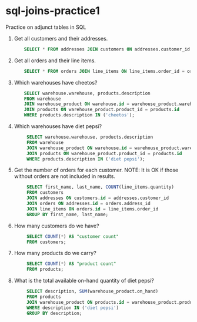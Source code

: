# sql-joins-practice1
Practice on adjunct tables in SQL

1. Get all customers and their addresses.
 ```sql 
        SELECT * FROM addresses JOIN customers ON addresses.customer_id = customers.id
 ```

2. Get all orders and their line items.
 ```sql 
        SELECT * FROM orders JOIN line_items ON line_items.order_id = orders.id
```

3. Which warehouses have cheetos?
 ```sql
        SELECT warehouse.warehouse, products.description
        FROM warehouse
        JOIN warehouse_product ON warehouse.id = warehouse_product.warehouse_id
        JOIN products ON warehouse_product.product_id = products.id
        WHERE products.description IN ('cheetos');
```

4. Which warehouses have diet pepsi?
```sql
        SELECT warehouse.warehouse, products.description
        FROM warehouse
        JOIN warehouse_product ON warehouse.id = warehouse_product.warehouse_id
        JOIN products ON warehouse_product.product_id = products.id
        WHERE products.description IN ('diet pepsi');
```

5. Get the number of orders for each customer. NOTE: It is OK if those without orders are not included in results.
```sql
        SELECT first_name, last_name, COUNT(line_items.quantity)
        FROM customers
        JOIN addresses ON customers.id = addresses.customer_id
        JOIN orders ON addresses.id = orders.address_id
        JOIN line_items ON orders.id = line_items.order_id
        GROUP BY first_name, last_name;
```

6. How many customers do we have?
```sql
        SELECT COUNT(*) AS "customer count"
        FROM customers;
```

7. How many products do we carry?
```sql
        SELECT COUNT(*) AS "product count"
        FROM products;
```

8. What is the total available on-hand quantity of diet pepsi?
```sql
        SELECT description, SUM(warehouse_product.on_hand)
        FROM products
        JOIN warehouse_product ON products.id = warehouse_product.product_id
        WHERE description IN ('diet pepsi')
        GROUP BY description;
``` 
